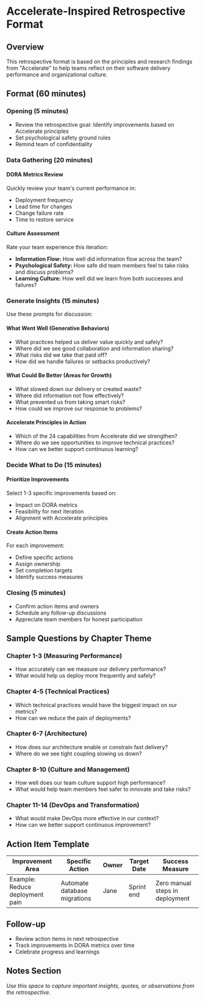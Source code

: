 # Accelerate-Inspired Retrospective Format

## Overview
This retrospective format is based on the principles and research findings from "Accelerate" to help teams reflect on their software delivery performance and organizational culture.

## Format (60 minutes)

### Opening (5 minutes)
- Review the retrospective goal: Identify improvements based on Accelerate principles
- Set psychological safety ground rules
- Remind team of confidentiality

### Data Gathering (20 minutes)

#### DORA Metrics Review
Quickly review your team's current performance in:
- Deployment frequency
- Lead time for changes  
- Change failure rate
- Time to restore service

#### Culture Assessment
Rate your team experience this iteration:
- **Information Flow:** How well did information flow across the team?
- **Psychological Safety:** How safe did team members feel to take risks and discuss problems?
- **Learning Culture:** How well did we learn from both successes and failures?

### Generate Insights (15 minutes)

Use these prompts for discussion:

#### What Went Well (Generative Behaviors)
- What practices helped us deliver value quickly and safely?
- Where did we see good collaboration and information sharing?
- What risks did we take that paid off?
- How did we handle failures or setbacks productively?

#### What Could Be Better (Areas for Growth)
- What slowed down our delivery or created waste?
- Where did information not flow effectively?
- What prevented us from taking smart risks?
- How could we improve our response to problems?

#### Accelerate Principles in Action
- Which of the 24 capabilities from Accelerate did we strengthen?
- Where do we see opportunities to improve technical practices?
- How can we better support continuous learning?

### Decide What to Do (15 minutes)

#### Prioritize Improvements
Select 1-3 specific improvements based on:
- Impact on DORA metrics
- Feasibility for next iteration  
- Alignment with Accelerate principles

#### Create Action Items
For each improvement:
- Define specific actions
- Assign ownership
- Set completion targets
- Identify success measures

### Closing (5 minutes)
- Confirm action items and owners
- Schedule any follow-up discussions
- Appreciate team members for honest participation

## Sample Questions by Chapter Theme

### Chapter 1-3 (Measuring Performance)
- How accurately can we measure our delivery performance?
- What would help us deploy more frequently and safely?

### Chapter 4-5 (Technical Practices)
- Which technical practices would have the biggest impact on our metrics?
- How can we reduce the pain of deployments?

### Chapter 6-7 (Architecture)
- How does our architecture enable or constrain fast delivery?
- Where do we see tight coupling slowing us down?

### Chapter 8-10 (Culture and Management)
- How well does our team culture support high performance?
- What would help team members feel safer to innovate and take risks?

### Chapter 11-14 (DevOps and Transformation)
- What would make DevOps more effective in our context?
- How can we better support continuous improvement?

## Action Item Template

| Improvement Area | Specific Action | Owner | Target Date | Success Measure |
|------------------|-----------------|-------|-------------|-----------------|
| Example: Reduce deployment pain | Automate database migrations | Jane | Sprint end | Zero manual steps in deployment |

## Follow-up
- Review action items in next retrospective
- Track improvements in DORA metrics over time
- Celebrate progress and learnings

## Notes Section
_Use this space to capture important insights, quotes, or observations from the retrospective._